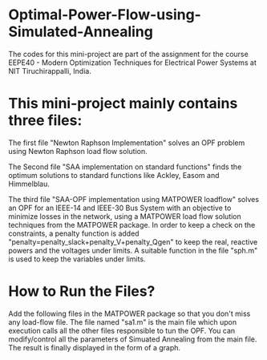 # Optimal-Power-Flow-using-Simulated-Annealing

The codes for this mini-project are part of the assignment for the course EEPE40 - Modern Optimization Techniques for Electrical Power Systems at NIT Tiruchirappalli, India.

# This mini-project mainly contains three files:   
The first file "Newton Raphson Implementation" solves an OPF problem using Newton Raphson load flow solution.  

The Second file "SAA implementation on standard functions" finds the optimum solutions to standard functions like Ackley, Easom and Himmelblau.  

The third file "SAA-OPF implementation using MATPOWER loadflow" solves an OPF for an IEEE-14 and IEEE-30 Bus System with an objective to minimize losses in the network, using a MATPOWER load flow solution techniques from the MATPOWER package. In order to keep a check on the constraints, a penalty function is added "penalty=penalty_slack+penalty_V+penalty_Qgen" to keep the real, reactive powers and the voltages under limits. A suitable function in the file "sph.m" is used to keep the variables under limits.


# How to Run the Files?
Add the following files in the MATPOWER package so that you don't miss any load-flow file. The file named "sa1.m" is the main file which upon execution calls all the other files responsible to tun the OPF.  You can modify/control all the parameters of Simuated Annealing from the main file. The result is finally displayed in the form of a graph. 
